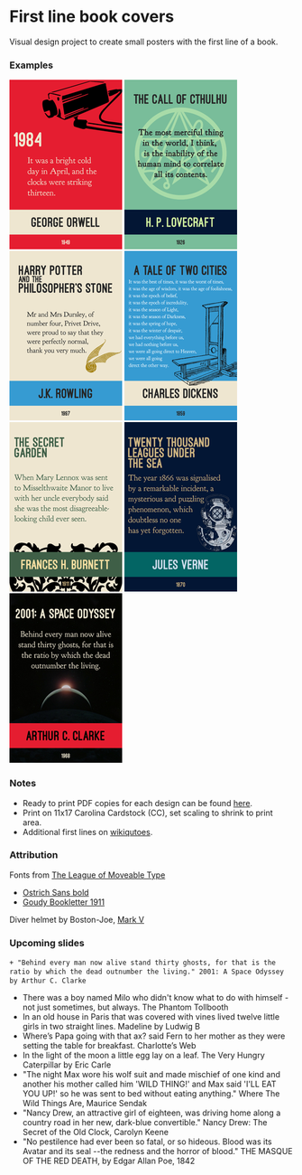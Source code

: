# First line book covers
Visual design project to create small posters with the first line of a book.

### Examples
  
![](thumbnails/1984.png)
![](thumbnails/TheCallOfCthulhu.png)
![](thumbnails/HarryPotter.png)
![](thumbnails/ATaleOfTwoCities.png)
![](thumbnails/TheSecretGarden.png)
![](thumbnails/TwentyThousandLeagues.png)
![](thumbnails/2001ASpaceOdyssey.png)

### Notes
  
+ Ready to print PDF copies for each design can be found [here](/pdf).
+ Print on 11x17 Carolina Cardstock (CC), set scaling to shrink to print area.
+ Additional first lines on [wikiqutoes](https://en.wikiquote.org/wiki/Opening_lines).

### Attribution

Fonts from [The League of Moveable Type](https://www.theleagueofmoveabletype.com/)
  + [Ostrich Sans bold](https://www.theleagueofmoveabletype.com/ostrich-sans)
  + [Goudy Bookletter 1911](https://www.theleagueofmoveabletype.com/goudy-bookletter-1911)
  
Diver helmet by Boston-Joe, [Mark V](http://boston-joe.deviantart.com/art/mark-v-120296499)

### Upcoming slides

    + "Behind every man now alive stand thirty ghosts, for that is the ratio by which the dead outnumber the living." 2001: A Space Odyssey by Arthur C. Clarke
  + There was a boy named Milo who didn't know what to do with himself - not just sometimes, but always. The Phantom Tollbooth
  + In an old house in Paris that was covered with vines lived twelve little girls in two straight lines. Madeline by Ludwig B
  + Where’s Papa going with that ax? said Fern to her mother as they were setting the table for breakfast. Charlotte’s Web
  + In the light of the moon a little egg lay on a leaf. The Very Hungry Caterpillar by Eric Carle
  + "The night Max wore his wolf suit and made mischief of one kind and another his mother called him 'WILD THING!' and Max said 'I'LL EAT YOU UP!' so he was sent to bed without eating anything." Where The Wild Things Are, Maurice Sendak
  + "Nancy Drew, an attractive girl of eighteen, was driving home along a country road in her new, dark-blue convertible." Nancy Drew: The Secret of the Old Clock, Carolyn Keene
  + "No pestilence had ever been so fatal, or so hideous. Blood was its Avatar and its seal --the redness and the horror of blood." THE MASQUE OF THE RED DEATH, by Edgar Allan Poe, 1842
 



